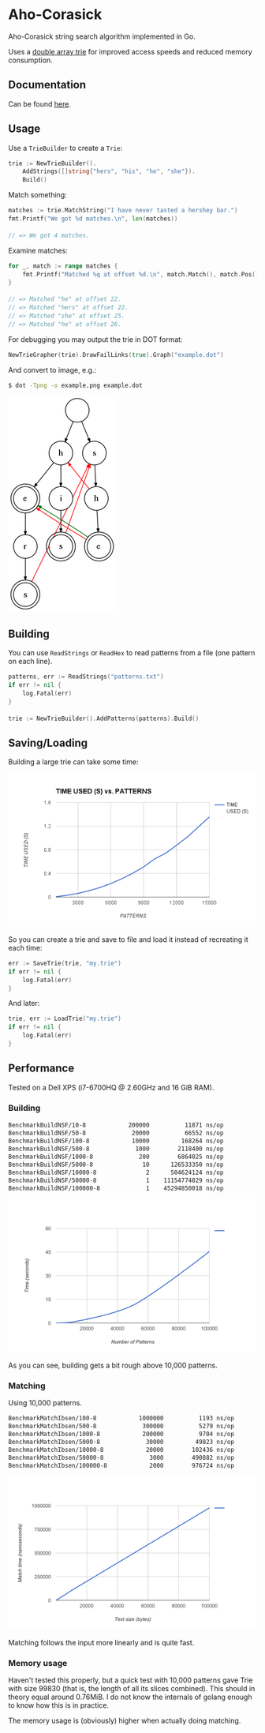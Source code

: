 # Aho-Corasick

Aho-Corasick string search algorithm implemented in Go.

Uses a [double array trie](https://linux.thai.net/~thep/datrie/datrie.html) for improved
access speeds and reduced memory consumption.

## Documentation

Can be found [here](https://godoc.org/github.com/BobuSumisu/go-ahocorasick).

## Usage


Use a `TrieBuilder` to create a `Trie`:

```go
trie := NewTrieBuilder().
    AddStrings([]string{"hers", "his", "he", "she"}).
    Build()
```

Match something:

```go
matches := trie.MatchString("I have never tasted a hershey bar.")
fmt.Printf("We got %d matches.\n", len(matches))

// => We got 4 matches.
```

Examine matches:

```go
for _, match := range matches {
    fmt.Printf("Matched %q at offset %d.\n", match.Match(), match.Pos())
}

// => Matched "he" at offset 22.
// => Matched "hers" at offset 22.
// => Matched "she" at offset 25.
// => Matched "he" at offset 26.
```

For debugging you may output the trie in DOT format:

```go
NewTrieGrapher(trie).DrawFailLinks(true).Graph("example.dot")
```

And convert to image, e.g.:

```bash
$ dot -Tpng -o example.png example.dot
```

![example-trie](example.png)

## Building

You can use `ReadStrings` or `ReadHex` to read patterns from a file (one pattern on each line).

```go
patterns, err := ReadStrings("patterns.txt")
if err != nil {
    log.Fatal(err)
}

trie := NewTrieBuilder().AddPatterns(patterns).Build()
```

## Saving/Loading

Building a large trie can take some time:

![chart](chart.png)

So you can create a trie and save to file and load it instead of recreating it each time:

```go
err := SaveTrie(trie, "my.trie")
if err != nil {
    log.Fatal(err)
}
```

And later:

```go
trie, err := LoadTrie("my.trie")
if err != nil {
    log.Fatal(err)
}
```

## Performance

Tested on a Dell XPS (i7-6700HQ @ 2.60GHz and 16 GiB RAM).

### Building

    BenchmarkBuildNSF/10-8         	  200000	      11871 ns/op
    BenchmarkBuildNSF/50-8         	   20000	      66552 ns/op
    BenchmarkBuildNSF/100-8        	   10000	     168264 ns/op
    BenchmarkBuildNSF/500-8        	    1000	    2118400 ns/op
    BenchmarkBuildNSF/1000-8       	     200	    6864025 ns/op
    BenchmarkBuildNSF/5000-8       	      10	  126533350 ns/op
    BenchmarkBuildNSF/10000-8      	       2	  504624124 ns/op
    BenchmarkBuildNSF/50000-8      	       1	11154774829 ns/op
    BenchmarkBuildNSF/100000-8     	       1	45294850018 ns/op

![build-chart](build-chart.png)

As you can see, building gets a bit rough above 10,000 patterns.

### Matching

Using 10,000 patterns.

    BenchmarkMatchIbsen/100-8         	 1000000	      1193 ns/op
    BenchmarkMatchIbsen/500-8         	  300000	      5279 ns/op
    BenchmarkMatchIbsen/1000-8        	  200000	      9704 ns/op
    BenchmarkMatchIbsen/5000-8        	   30000	     49823 ns/op
    BenchmarkMatchIbsen/10000-8       	   20000	    102436 ns/op
    BenchmarkMatchIbsen/50000-8       	    3000	    490882 ns/op
    BenchmarkMatchIbsen/100000-8      	    2000	    976724 ns/op

![match-chard](match-chart.png)

Matching follows the input more linearly and is quite fast.

### Memory usage

Haven't tested this properly, but a quick test with 10,000 patterns gave Trie with size 99830
(that is, the length of all its slices combined). This should in theory equal around 0.76MiB.
I do not know the internals of golang enough to know how this is in practice.

The memory usage is (obviously) higher when actually doing matching.
